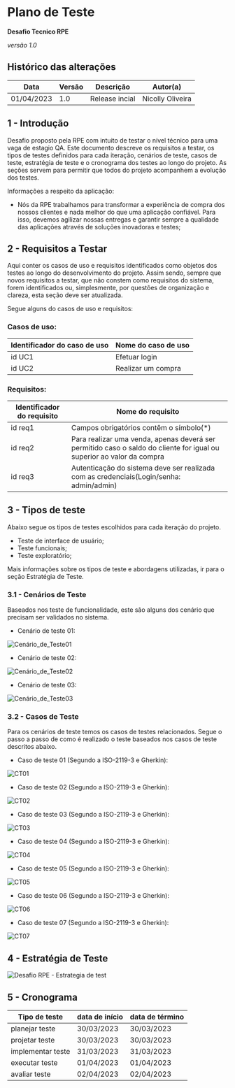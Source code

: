 # Plano de Teste

**Desafio Tecnico RPE**

*versão 1.0*

## Histórico das alterações

   Data    | Versão |    Descrição   | Autor(a)
-----------|--------|----------------|-----------------
01/04/2023 |  1.0   | Release incial | Nicolly Oliveira


## 1 - Introdução

Desafio proposto pela RPE com intuito de testar o nível técnico para uma vaga de estagio QA. Este documento descreve os requisitos a testar, os  tipos de testes definidos para cada iteração, cenários de teste, casos de teste, estratégia de teste e o cronograma dos testes ao longo do projeto. As seções servem para permitir que todos do projeto acompanhem a evolução dos testes.

Informações a respeito da aplicação:
- Nós da RPE trabalhamos para transformar a experiência de compra dos nossos clientes e nada melhor do que uma aplicação confiável. Para isso, devemos agilizar nossas entregas e garantir sempre a qualidade das aplicações através de soluções inovadoras e testes;

## 2 - Requisitos a Testar

Aqui conter os casos de uso e requisitos identificados como objetos dos testes ao longo do desenvolvimento do projeto.
Assim sendo, sempre que novos requisitos a testar, que não constem como requisitos do sistema, forem identificados ou, simplesmente, por questões de organização e clareza, esta seção deve ser atualizada.

Segue alguns do casos de uso e requisitos:

### Casos de uso:

Identificador do caso de uso | Nome do caso de uso
-----------------------------|----------------------------------------------------------------------------------------------------------------------
id UC1                       | Efetuar login
id UC2                       | Realizar um compra

### Requisitos:

Identificador do requisito   | Nome do requisito
-----------------------------|---------------------
id req1                      | Campos obrigatórios contêm o símbolo(*)
id req2                      | Para realizar uma venda, apenas deverá ser permitido caso o saldo do cliente for igual ou superior ao valor da compra
id req3                      | Autenticação do sistema deve ser realizada com as credenciais(Login/senha: admin/admin)


## 3 - Tipos de teste

Abaixo segue os tipos de testes escolhidos para cada iteração do projeto.

- Teste de interface de usuário;
- Teste funcionais;
- Teste exploratório;

Mais informações sobre os tipos de teste e abordagens utilizadas, ir para o seção Estratégia de Teste.

### 3.1 - Cenários de Teste 

Baseados nos teste de funcionalidade, este são alguns dos cenário que precisam ser validados no sistema.

 - Cenário de teste 01: 
 
![Cenário_de_Teste01](https://user-images.githubusercontent.com/95318147/229331932-1c8bb774-1a91-4d83-9151-f6d988e3146e.PNG)

 - Cenário de teste 02:
 
![Cenário_de_Teste02](https://user-images.githubusercontent.com/95318147/229331933-c1d8c993-9aff-4427-8162-4f56db238979.PNG)

 - Cenário de teste 03:
 
![Cenário_de_Teste03](https://user-images.githubusercontent.com/95318147/229331934-19b441b4-a251-45ec-b220-0c33b0f438d8.PNG)

### 3.2 - Casos de Teste

Para os cenários de teste temos os casos de testes relacionados.
Segue o passo a passo de como é realizado o teste baseados nos casos de teste descritos abaixo.

 - Caso de teste 01 (Segundo a ISO-2119-3 e Gherkin):

![CT01](https://user-images.githubusercontent.com/95318147/229331890-8e3e9080-ab7b-4ca0-a31e-207315dc59e6.PNG)

 - Caso de teste 02 (Segundo a ISO-2119-3 e Gherkin):

![CT02](https://user-images.githubusercontent.com/95318147/229331891-34435d2b-2b88-4637-8a7f-9b8c6b13256a.PNG)

 - Caso de teste 03 (Segundo a ISO-2119-3 e Gherkin):

![CT03](https://user-images.githubusercontent.com/95318147/229331892-4bd2a08d-b79b-4b9c-b31c-1b6128d6436e.PNG)

 - Caso de teste 04 (Segundo a ISO-2119-3 e Gherkin):

![CT04](https://user-images.githubusercontent.com/95318147/229331893-a51e61d8-07a4-4c58-8a13-8927face6eae.PNG)

 - Caso de teste 05 (Segundo a ISO-2119-3 e Gherkin):

![CT05](https://user-images.githubusercontent.com/95318147/229331895-a9ccbd08-7779-4800-a71c-e9be33dab0dc.PNG)

 - Caso de teste 06 (Segundo a ISO-2119-3 e Gherkin):

![CT06](https://user-images.githubusercontent.com/95318147/229331896-02fdafdf-5eee-4c80-8d1f-eddea16932e7.PNG)

 - Caso de teste 07 (Segundo a ISO-2119-3 e Gherkin):

![CT07](https://user-images.githubusercontent.com/95318147/229331897-af23436e-d031-46fe-b478-69617b293c4b.PNG)

## 4 - Estratégia de Teste

![Desafio RPE - Estrategia de test](https://user-images.githubusercontent.com/95318147/229332438-03e80551-c11d-4883-b9ab-1e27de317d2f.png)


## 5 - Cronograma

Tipo de teste      | data de início | data de término
-------------------|----------------|-----------------
planejar teste     |   30/03/2023   | 30/03/2023
projetar teste     |   30/03/2023   | 30/03/2023
implementar teste  |   31/03/2023   | 31/03/2023
executar teste     |   01/04/2023   | 01/04/2023
avaliar teste      |   02/04/2023   | 02/04/2023
